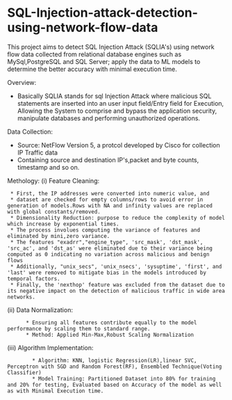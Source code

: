 # SQL-Injection-attack-detection-using-network-flow-data

This project aims to detect SQL Injection Attack (SQLIA's) using network flow data collected from relational database engines such as MySql,PostgreSQL and SQL Server; apply the data to ML models to determine the better accuracy with minimal execution time.

Overview:
* Basically SQLIA stands for sql Injection Attack where malicious SQL statements are inserted into 
  an user input field/Entry field for Execution, Allowing the System to comprise and bypass the 
  application security, manipulate databases and performing unauthorized operations.

Data Collection:
 * Source: NetFlow Version 5, a protcol developed by Cisco for collection IP Traffic data
 * Containing source and destination IP's,packet and byte counts, timestamp and so on.
   
Methology:
(i) Feature Cleaning:

     * First, the IP addresses were converted into numeric value, and 
     * dataset are checked for empty columns/rows to avoid error in generation of models.Rows with NA and infinity values are replaced with global constants/removed.
     * Dimensionality Reduction: purpose to reduce the complexity of model which increase by exponential times.
     * The process involues computing the variance of features and eliminated by mini,zero variance.
     * The features "exadrr","engine_type", 'src_mask', 'dst_mask', 'src_ac', and 'dst_as' were eliminated due to their variance being computed as 0 indicating no variation across malicious and benign flows
     * Additionally, "unix_secs", 'unix_nsecs', 'sysuptime', 'first', and 'last' were removed to mitigate bias in the models introduced by temporal factors.
     * Finally, the 'nexthop' feature was excluded from the dataset due to its negative impact on the detection of malicious traffic in wide area networks.

(ii) Data Normalization:           
                    
          * Ensuring all features contribute equally to the model performance by scaling them to standard range.
          * Method: Applied Min-Max,Robust Scaling Normalization

(iii) Algorithm Implementation:

            * Algorithm: KNN, logistic Regression(LR),linear SVC, Perceptron with SGD and Random Forest(RF), Ensembled Technique(Voting Classifier)
            * Model Training: Partitioned Dataset into 80% for training and 20% for testing, Evaluated based on Accuracy of the model as well as with Minimal Execution time.
